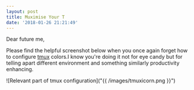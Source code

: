 ```yaml
---
layout: post
title: Muximise Your T
date: '2018-01-26 21:21:49'
---
```

Dear future me,

Please find the helpful screenshot below when you once again forget how to configure [tmux](https://github.com/tmux/tmux/wiki) colors.I know you're doing it not for eye candy but for telling apart different environment and something similarly productivity enhancing.

![Relevant part of tmux configuration]("{{ /images/tmuxicorn.png }}")
